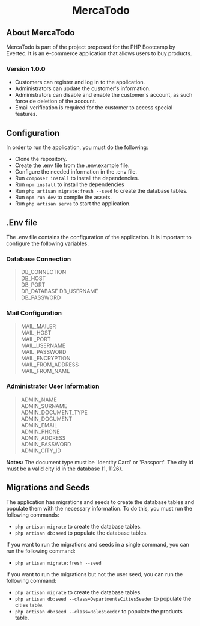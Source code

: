 <div align="center">

# MercaTodo

</div>

## About MercaTodo

MercaTodo is part of the project proposed for the PHP Bootcamp by Evertec. It is an e-commerce application that allows users to buy products.

### Version 1.0.0
- Customers can register and log in to the application.
- Administrators can update the customer's information.
- Administrators can disable and enable the customer's account, as such force de deletion of the account.
- Email verification is required for the customer to access special features.

## Configuration

In order to run the application, you must do the following:

- Clone the repository.
- Create the .env file from the .env.example file.
- Configure the needed information in the .env file.
- Run `composer install` to install the dependencies.
- Run `npm install` to install the dependencies
- Run `php artisan migrate:fresh --seed` to create the database tables.
- Run `npm run dev` to compile the assets.
- Run `php artisan serve` to start the application.

## .Env file

The .env file contains the configuration of the application. It is important to configure the following variables. 

### Database Connection
>DB_CONNECTION  
>DB_HOST  
>DB_PORT  
>DB_DATABASE
>DB_USERNAME  
>DB_PASSWORD

### Mail Configuration

>MAIL_MAILER  
>MAIL_HOST  
>MAIL_PORT  
>MAIL_USERNAME  
>MAIL_PASSWORD  
>MAIL_ENCRYPTION  
>MAIL_FROM_ADDRESS  
>MAIL_FROM_NAME  

### Administrator User Information
>ADMIN_NAME  
>ADMIN_SURNAME  
>ADMIN_DOCUMENT_TYPE  
>ADMIN_DOCUMENT  
>ADMIN_EMAIL  
>ADMIN_PHONE  
>ADMIN_ADDRESS  
>ADMIN_PASSWORD  
>ADMIN_CITY_ID  

**Notes:** The document type must be 'Identity Card' or 'Passport'. The city id must be a valid city id in the database (1, 1126).

## Migrations and Seeds

The application has migrations and seeds to create the database tables and populate them with the necessary information. To do this, you must run the following commands:

- `php artisan migrate` to create the database tables.
- `php artisan db:seed` to populate the database tables.

If you want to run the migrations and seeds in a single command, you can run the following command:

- `php artisan migrate:fresh --seed`

If you want to run the migrations but not the user seed, you can run the following command:

- `php artisan migrate` to create the database tables.
- `php artisan db:seed --class=DepartmentsCitiesSeeder` to populate the cities table.
- `php artisan db:seed --class=RolesSeeder` to populate the products table.
